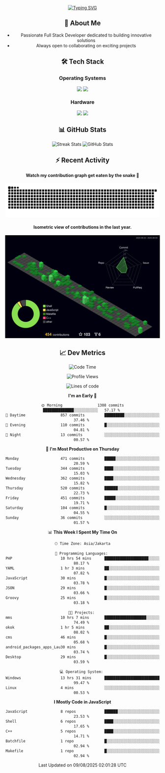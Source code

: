 <div align="center" style="max-width: 900px; margin: auto;">
<a href="https://github.com/thunderkex">
  <img src="https://readme-typing-svg.herokuapp.com?font=Fira+Code&pause=1000&center=true&vCenter=true&width=435&lines=Ha+ha!+I+am+here!;Told+you+a+storm+was+coming!" alt="Typing SVG" />
</a>

## 👋 About Me
- Passionate Full Stack Developer dedicated to building innovative solutions
- Always open to collaborating on exciting projects

## 🛠️ Tech Stack
### Operating Systems
<a href="#"><img src="https://img.shields.io/badge/Linux-FCC624?style=flat&logo=linux&logoColor=black"></a>
<a href="#"><img src="https://img.shields.io/badge/Windows-0078D6?style=flat&logo=windows&logoColor=white"></a>

### Hardware
<a href="#"><img src="https://img.shields.io/badge/Raspberry%20Pi-C51A4A?style=flat&logo=raspberrypi&logoColor=white"></a>
<a href="#"><img src="https://img.shields.io/badge/Arduino-00979D?style=flat&logo=Arduino&logoColor=white"></a>

## 📊 GitHub Stats
<div align="center">
  <img src="https://streak-stats.demolab.com?user=thunderkex&theme=tokyonight-duo&border_radius=20" alt="Streak Stats" />
  <img src="https://github-readme-stats.vercel.app/api?username=thunderkex&show_icons=true&theme=tokyonight&border_radius=20" alt="GitHub Stats" />
</div>

## ⚡ Recent Activity
<h4>Watch my contribution graph get eaten by the snake 🐍</h4>
<img width="600em" alt="thunderkex's Github commit snake" src="https://raw.githubusercontent.com/thunderkex/thunderkex/output/grid-snake-ov.svg" />

<h4>Isometric view of contributions in the last year.</h4>
<a href="./profile-3d-contrib/profile-night-green.svg">
	<img width="600em" src="./profile-3d-contrib/profile-night-green.svg">
</a>

## 📈 Dev Metrics
<!--START_SECTION:waka-->
![Code Time](http://img.shields.io/badge/Code%20Time-1%2C466%20hrs%2022%20mins-blue)

![Profile Views](http://img.shields.io/badge/Profile%20Views-1-blue)

![Lines of code](https://img.shields.io/badge/From%20Hello%20World%20I%27ve%20Written-3.5%20million%20lines%20of%20code-blue)

**I'm an Early 🐤** 

```text
🌞 Morning                1308 commits        ██████████████░░░░░░░░░░░   57.17 % 
🌆 Daytime                857 commits         █████████░░░░░░░░░░░░░░░░   37.46 % 
🌃 Evening                110 commits         █░░░░░░░░░░░░░░░░░░░░░░░░   04.81 % 
🌙 Night                  13 commits          ░░░░░░░░░░░░░░░░░░░░░░░░░   00.57 % 
```
📅 **I'm Most Productive on Thursday** 

```text
Monday                   471 commits         █████░░░░░░░░░░░░░░░░░░░░   20.59 % 
Tuesday                  344 commits         ████░░░░░░░░░░░░░░░░░░░░░   15.03 % 
Wednesday                362 commits         ████░░░░░░░░░░░░░░░░░░░░░   15.82 % 
Thursday                 520 commits         ██████░░░░░░░░░░░░░░░░░░░   22.73 % 
Friday                   451 commits         █████░░░░░░░░░░░░░░░░░░░░   19.71 % 
Saturday                 104 commits         █░░░░░░░░░░░░░░░░░░░░░░░░   04.55 % 
Sunday                   36 commits          ░░░░░░░░░░░░░░░░░░░░░░░░░   01.57 % 
```


📊 **This Week I Spent My Time On** 

```text
🕑︎ Time Zone: Asia/Jakarta

💬 Programming Languages: 
PHP                      10 hrs 54 mins      ████████████████████░░░░░   80.17 % 
YAML                     1 hr 3 mins         ██░░░░░░░░░░░░░░░░░░░░░░░   07.82 % 
JavaScript               30 mins             █░░░░░░░░░░░░░░░░░░░░░░░░   03.78 % 
JSON                     29 mins             █░░░░░░░░░░░░░░░░░░░░░░░░   03.66 % 
Groovy                   25 mins             █░░░░░░░░░░░░░░░░░░░░░░░░   03.18 % 

🐱‍💻 Projects: 
mms                      10 hrs 7 mins       ███████████████████░░░░░░   74.49 % 
okok                     1 hr 5 mins         ██░░░░░░░░░░░░░░░░░░░░░░░   08.02 % 
cms                      46 mins             █░░░░░░░░░░░░░░░░░░░░░░░░   05.68 % 
android_packages_apps_Lau30 mins             █░░░░░░░░░░░░░░░░░░░░░░░░   03.74 % 
Desktop                  29 mins             █░░░░░░░░░░░░░░░░░░░░░░░░   03.59 % 

💻 Operating System: 
Windows                  13 hrs 31 mins      █████████████████████████   99.47 % 
Linux                    4 mins              ░░░░░░░░░░░░░░░░░░░░░░░░░   00.53 % 
```

**I Mostly Code in JavaScript** 

```text
JavaScript               8 repos             ██████░░░░░░░░░░░░░░░░░░░   23.53 % 
Shell                    6 repos             ████░░░░░░░░░░░░░░░░░░░░░   17.65 % 
C++                      5 repos             ████░░░░░░░░░░░░░░░░░░░░░   14.71 % 
Batchfile                1 repo              █░░░░░░░░░░░░░░░░░░░░░░░░   02.94 % 
Makefile                 1 repo              █░░░░░░░░░░░░░░░░░░░░░░░░   02.94 % 
```




 Last Updated on 09/08/2025 02:01:28 UTC
<!--END_SECTION:waka-->
</div>
